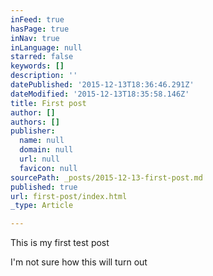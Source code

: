 ```yaml
---
inFeed: true
hasPage: true
inNav: true
inLanguage: null
starred: false
keywords: []
description: ''
datePublished: '2015-12-13T18:36:46.291Z'
dateModified: '2015-12-13T18:35:58.146Z'
title: First post
author: []
authors: []
publisher:
  name: null
  domain: null
  url: null
  favicon: null
sourcePath: _posts/2015-12-13-first-post.md
published: true
url: first-post/index.html
_type: Article

---
```

This is my first test post  

I'm not sure how this will turn out